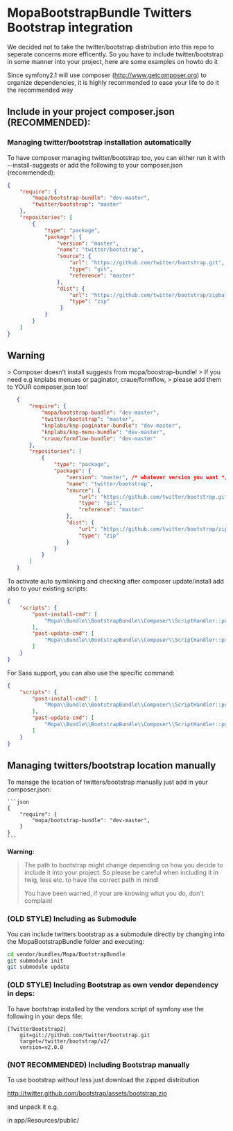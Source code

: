 MopaBootstrapBundle Twitters Bootstrap integration
==================================================

We decided not to take the twitter/bootstrap distribution into this repo to seperate concerns more efficently.
So you have to include twitter/bootstrap in some manner into your project, here are some examples on howto do it

Since symfony2.1 will use composer (http://www.getcomposer.org) to organize dependencies, it is highly recommended to ease your life to do it the recommended way

## Include in your project composer.json (RECOMMENDED):

### Managing twitter/bootstrap installation automatically

To have composer managing twitter/bootstrap too, you can either run it with
--install-suggests or add the following to your composer.json (recommended):

```json
{
    "require": {
        "mopa/bootstrap-bundle": "dev-master",
        "twitter/bootstrap": "master"
    },
    "repositories": [
        {
            "type": "package",
            "package": {
                "version": "master",
                "name": "twitter/bootstrap",
                "source": {
                    "url": "https://github.com/twitter/bootstrap.git",
                    "type": "git",
                    "reference": "master"
                },
                "dist": {
                    "url": "https://github.com/twitter/bootstrap/zipball/master",
                    "type": "zip"
                 }
            }
        }
    ]
}
```

       
<h2 id="Warning">Warning</h2>
> Composer doesn't install suggests from mopa/boostrap-bundle!
> If you need e.g knplabs menues or paginator, craue/formflow, 
> please add them to YOUR composer.json too!

```json
   {
       "require": {
           "mopa/bootstrap-bundle": "dev-master",
           "twitter/bootstrap": "master",
           "knplabs/knp-paginator-bundle": "dev-master",
           "knplabs/knp-menu-bundle": "dev-master",
           "craue/formflow-bundle": "dev-master"
       },
       "repositories": [
           {
               "type": "package",
               "package": {
                   "version": "master", /* whatever version you want */
                   "name": "twitter/bootstrap",
                   "source": {
                       "url": "https://github.com/twitter/bootstrap.git",
                       "type": "git",
                       "reference": "master"
                   },
                   "dist": {
                       "url": "https://github.com/twitter/bootstrap/zipball/master",
                       "type": "zip"
                   }
               }
           }
       ]
   }
```

To activate auto symlinking and checking after composer update/install add also to your existing scripts:

```json
{
    "scripts": {
        "post-install-cmd": [
            "Mopa\\Bundle\\BootstrapBundle\\Composer\\ScriptHandler::postInstallSymlinkTwitterBootstrap"
        ],
        "post-update-cmd": [
            "Mopa\\Bundle\\BootstrapBundle\\Composer\\ScriptHandler::postInstallSymlinkTwitterBootstrap"
        ]
    }
}
```

For Sass support, you can also use the specific command:

```json
{
    "scripts": {
        "post-install-cmd": [
            "Mopa\\Bundle\\BootstrapBundle\\Composer\\ScriptHandler::postInstallSymlinkTwitterBootstrapSass"
        ],
        "post-update-cmd": [
            "Mopa\\Bundle\\BootstrapBundle\\Composer\\ScriptHandler::postInstallSymlinkTwitterBootstrapSass"
        ]
    }
}
```

## Managing twitters/bootstrap location manually

To manage the location of twitters/bootstrap manually just add in your composer.json:

    ```json
    {
        "require": {
            "mopa/bootstrap-bundle": "dev-master",
        }
    }
    ```
 

**Warning:**

> The path to bootstrap might change depending on how you decide to include it into your project.
> So please be careful when including it in twig, less etc. to have the correct path in mind! 
>
> You have been warned, if your are knowing what you do, don't complain!

### (OLD STYLE) Including as Submodule

You can include twitters bootstrap as a submodule directly by changing into the MopaBootstrapBundle folder and executing:

``` bash
cd vendor/bundles/Mopa/BootstrapBundle
git submodule init
git submodule update
```


### (OLD STYLE) Including Bootstrap as own vendor dependency in deps:

To have bootstrap installed by the vendors script of symfony use the following in your deps file:

```
[TwitterBootstrap2]
    git=git://github.com/twitter/bootstrap.git
    target=/twitter/bootstrap/v2/
    version=v2.0.0
```

### (NOT RECOMMENDED) Including Bootstrap manually

To use bootstrap without less just download the zipped distribution

 http://twitter.github.com/bootstrap/assets/bootstrap.zip
 
 and unpack it e.g.
 
 in app/Resources/public/

